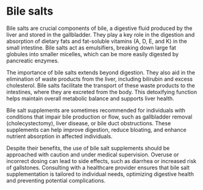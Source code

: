 <!--
source: GPT-4o
tags: components bile emulsifiers detox
-->

# Bile salts

Bile salts are crucial components of bile, a digestive fluid produced by the liver and stored in the gallbladder. They play a key role in the digestion and absorption of dietary fats and fat-soluble vitamins (A, D, E, and K) in the small intestine. Bile salts act as emulsifiers, breaking down large fat globules into smaller micelles, which can be more easily digested by pancreatic enzymes.

The importance of bile salts extends beyond digestion. They also aid in the elimination of waste products from the liver, including bilirubin and excess cholesterol. Bile salts facilitate the transport of these waste products to the intestines, where they are excreted from the body. This detoxifying function helps maintain overall metabolic balance and supports liver health.

Bile salt supplements are sometimes recommended for individuals with conditions that impair bile production or flow, such as gallbladder removal (cholecystectomy), liver disease, or bile duct obstructions. These supplements can help improve digestion, reduce bloating, and enhance nutrient absorption in affected individuals.

Despite their benefits, the use of bile salt supplements should be approached with caution and under medical supervision. Overuse or incorrect dosing can lead to side effects, such as diarrhea or increased risk of gallstones. Consulting with a healthcare provider ensures that bile salt supplementation is tailored to individual needs, optimizing digestive health and preventing potential complications.

